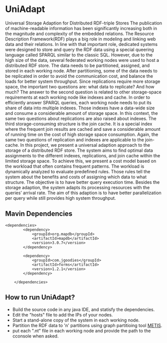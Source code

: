 # UniAdapt
Universal Storage Adaption for Distributed RDF-triple Stores
The publication of machine-readable information has been significantly increasing both in the magnitude and complexity of the embedded relations. The Resource Description Framework(RDF) plays a big role in modeling and linking web data and their relations. In line with that important role, dedicated systems were designed to store and query the RDF data using a special queering language called SPARQL similar to the classic SQL. However, due to the high size of the data, several federated working nodes were used to host a distributed RDF store. The data needs to be partitioned, assigned, and stored in each working node. After partitioning, some of the data needs to be replicated in order to avoid the communication cost, and balance the loads for better system throughput. Since replications require more storage space, the important two questions are: what data to replicate? And how much? The answer to the second question is related to other storage-space requirements at each working node like indexes and cache. In order to efficiently answer SPARQL queries, each working node needs to put its share of data into multiple indexes. Those indexes have a data-wide size and consume a considerable amount of storage space. In this context, the same two questions about replications are also raised about indexes. The third storage-consuming structure is the join cache. It is a special index where the frequent join results are cached and save a considerable amount of running time on the cost of high storage space consumption. Again, the same two questions of replication and indexes are applicable to the join-cache. In this project, we present a universal adaption approach to the storage of a distributed RDF store. The system aims to find optimal data assignments to the different indexes, replications, and join cache within the limited storage space. To achieve this, we present a cost model based on the workload that often contains frequent patterns. The workload is dynamically analyzed to evaluate predefined rules. Those rules tell the system about the benefits and costs of assigning which data to what structure. The objective is to have better query execution time. Besides the storage adaption, the system adapts its processing resources with the queries’ arrival rate. The aim of this adaption is to have better parallelization per query while still provides high system throughput.




## Mavin Dependencies
```
<dependencies>
        <dependency>
            <groupId>org.mapdb</groupId>
            <artifactId>mapdb</artifactId>
            <version>3.0.7</version>
        </dependency>
        
        <dependency>
            <groupId>com.jgoodies</groupId>
            <artifactId>forms</artifactId>
            <version>1.2.1</version>
        </dependency>

    </dependencies>
```

## How to run UniAdapt?

- Build the source code in any java IDE, and statisfy the dependencies.
- Edit the "hosts" file to add the IPs of your nodes.
- Start a stand-alone copy of the system in each working node.
- Partition the RDF data to 'n' partitions using graph partitioing tool [METIS](http://glaros.dtc.umn.edu/gkhome/metis/metis/overview).
- put each ".nt" file in each working node and provide the path to the cconsole when asked.
